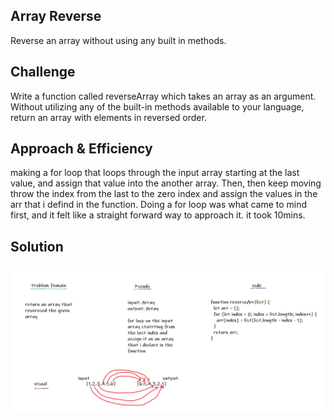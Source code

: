 ## Array Reverse

Reverse an array without using any built in methods.

## Challenge

Write a function called reverseArray which takes an array as an argument. Without utilizing any of the built-in methods available to your language, return an array with elements in reversed order.

## Approach & Efficiency

making a for loop that loops through the input array starting at the last value, and assign that value into the another array. Then, then keep moving throw the index from the last to the zero index and assign the values in the arr that i defind in the function. Doing a for loop was what came to mind first, and it felt like a straight forward way to approach it. it took 10mins.

## Solution

![whiteboard](../assets/arrayReversed.png)
